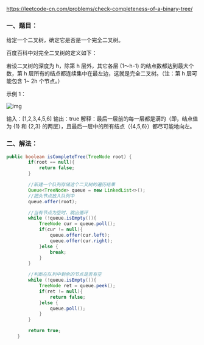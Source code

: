 https://leetcode-cn.com/problems/check-completeness-of-a-binary-tree/



### 一、题目：

给定一个二叉树，确定它是否是一个完全二叉树。

百度百科中对完全二叉树的定义如下：

若设二叉树的深度为 h，除第 h 层外，其它各层 (1～h-1) 的结点数都达到最大个数，第 h 层所有的结点都连续集中在最左边，这就是完全二叉树。（注：第 h 层可能包含 1~ 2h 个节点。）

 

示例 1：

![img](https://assets.leetcode-cn.com/aliyun-lc-upload/uploads/2018/12/15/complete-binary-tree-1.png)

输入：[1,2,3,4,5,6]
输出：true
解释：最后一层前的每一层都是满的（即，结点值为 {1} 和 {2,3} 的两层），且最后一层中的所有结点（{4,5,6}）都尽可能地向左。

### 二、解法：

```java
public boolean isCompleteTree(TreeNode root) {
        if(root == null){
            return false;
        }

        //新建一个队列存储这个二叉树的遍历结果
        Queue<TreeNode> queue = new LinkedList<>();
        //把头节点放入队列中
        queue.offer(root);

        //当有节点为空时，跳出循环
        while (!queue.isEmpty()){
            TreeNode cur = queue.poll();
            if(cur != null){
                queue.offer(cur.left);
                queue.offer(cur.right);
            }else {
                break;
            }
        }

        //判断在队列中剩余的节点是否有空
        while (!queue.isEmpty()){
            TreeNode ret = queue.peek();
            if(ret != null){
                return false;
            }else {
                queue.poll();
            }
        }

        return true;
    }
```

